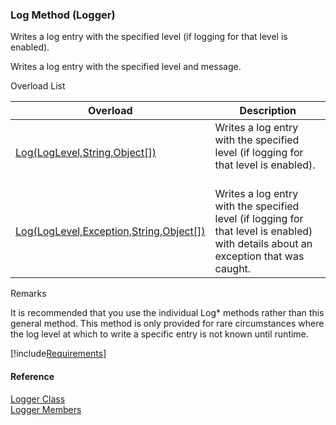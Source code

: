 ﻿### Log Method (Logger)

Writes a log entry with the specified level (if logging for that level is enabled).

Writes a log entry with the specified level and message.

Overload List

| Overload | Description |
| --- | --- |
| [Log(LogLevel,String,Object\[\])](FChoice.Common~FChoice.Common.Logger~Log.md) | Writes a log entry with the specified level (if logging for that level is enabled).   |
| [Log(LogLevel,Exception,String,Object\[\])](FChoice.Common~FChoice.Common.Logger~Log(LogLevel,Exception,String,Object[]).md) | Writes a log entry with the specified level (if logging for that level is enabled) with details about an exception that was caught.   |

Remarks

It is recommended that you use the individual Log* methods rather than this general method. This method is only provided for rare circumstances where the log level at which to write a specific entry is not known until runtime.

[!include[Requirements](../partials/requirements.md)]



#### Reference

[Logger Class](FChoice.Common~FChoice.Common.Logger.md)  
[Logger Members](FChoice.Common~FChoice.Common.Logger_members.md)